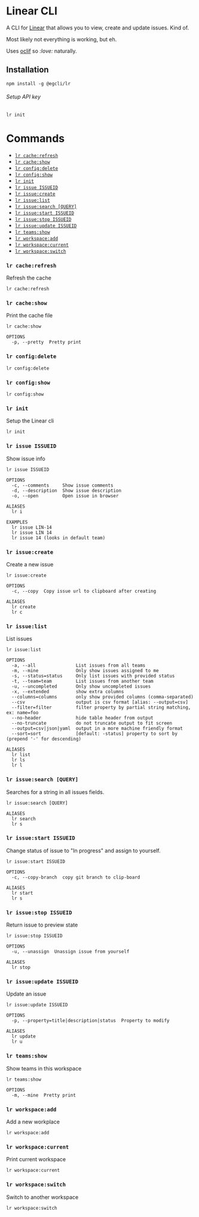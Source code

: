 # Linear CLI

A CLI for [Linear](https://linear.app/) that allows you to view, create and update issues. Kind of.

Most likely not everything is working, but eh.

Uses [oclif](https://github.com/oclif) so _:love:_ naturally.

## Installation

```
npm install -g @egcli/lr
```

###### Setup API key

```
lr init
```

# Commands

<!-- commands -->

- [`lr cache:refresh`](#lr-cacherefresh)
- [`lr cache:show`](#lr-cacheshow)
- [`lr config:delete`](#lr-configdelete)
- [`lr config:show`](#lr-configshow)
- [`lr init`](#lr-init)
- [`lr issue ISSUEID`](#lr-issue-issueid)
- [`lr issue:create`](#lr-issuecreate)
- [`lr issue:list`](#lr-issuelist)
- [`lr issue:search [QUERY]`](#lr-issuesearch-query)
- [`lr issue:start ISSUEID`](#lr-issuestart-issueid)
- [`lr issue:stop ISSUEID`](#lr-issuestop-issueid)
- [`lr issue:update ISSUEID`](#lr-issueupdate-issueid)
- [`lr teams:show`](#lr-teamsshow)
- [`lr workspace:add`](#lr-workspaceadd)
- [`lr workspace:current`](#lr-workspacecurrent)
- [`lr workspace:switch`](#lr-workspaceswitch)

### `lr cache:refresh`

Refresh the cache

```
lr cache:refresh
```

### `lr cache:show`

Print the cache file

```
lr cache:show

OPTIONS
  -p, --pretty  Pretty print
```

### `lr config:delete`

```
lr config:delete
```

### `lr config:show`

```
lr config:show
```

### `lr init`

Setup the Linear cli

```
lr init
```

### `lr issue ISSUEID`

Show issue info

```
lr issue ISSUEID

OPTIONS
  -c, --comments     Show issue comments
  -d, --description  Show issue description
  -o, --open         Open issue in browser

ALIASES
  lr i

EXAMPLES
  lr issue LIN-14
  lr issue LIN 14
  lr issue 14 (looks in default team)
```

### `lr issue:create`

Create a new issue

```
lr issue:create

OPTIONS
  -c, --copy  Copy issue url to clipboard after creating

ALIASES
  lr create
  lr c
```

### `lr issue:list`

List issues

```
lr issue:list

OPTIONS
  -a, --all               List issues from all teams
  -m, --mine              Only show issues assigned to me
  -s, --status=status     Only list issues with provided status
  -t, --team=team         List issues from another team
  -u, --uncompleted       Only show uncompleted issues
  -x, --extended          show extra columns
  --columns=columns       only show provided columns (comma-separated)
  --csv                   output is csv format [alias: --output=csv]
  --filter=filter         filter property by partial string matching, ex: name=foo
  --no-header             hide table header from output
  --no-truncate           do not truncate output to fit screen
  --output=csv|json|yaml  output in a more machine friendly format
  --sort=sort             [default: -status] property to sort by (prepend '-' for descending)

ALIASES
  lr list
  lr ls
  lr l
```

### `lr issue:search [QUERY]`

Searches for a string in all issues fields.

```
lr issue:search [QUERY]

ALIASES
  lr search
  lr s
```

### `lr issue:start ISSUEID`

Change status of issue to "In progress" and assign to yourself.

```
lr issue:start ISSUEID

OPTIONS
  -c, --copy-branch  copy git branch to clip-board

ALIASES
  lr start
  lr s
```

### `lr issue:stop ISSUEID`

Return issue to preview state

```
lr issue:stop ISSUEID

OPTIONS
  -u, --unassign  Unassign issue from yourself

ALIASES
  lr stop
```

### `lr issue:update ISSUEID`

Update an issue

```
lr issue:update ISSUEID

OPTIONS
  -p, --property=title|description|status  Property to modify

ALIASES
  lr update
  lr u
```

### `lr teams:show`

Show teams in this workspace

```
lr teams:show

OPTIONS
  -m, --mine  Pretty print
```

### `lr workspace:add`

Add a new workplace

```
lr workspace:add
```

### `lr workspace:current`

Print current workspace

```
lr workspace:current
```

### `lr workspace:switch`

Switch to another workspace

```
lr workspace:switch
```

<!-- commandsstop -->
